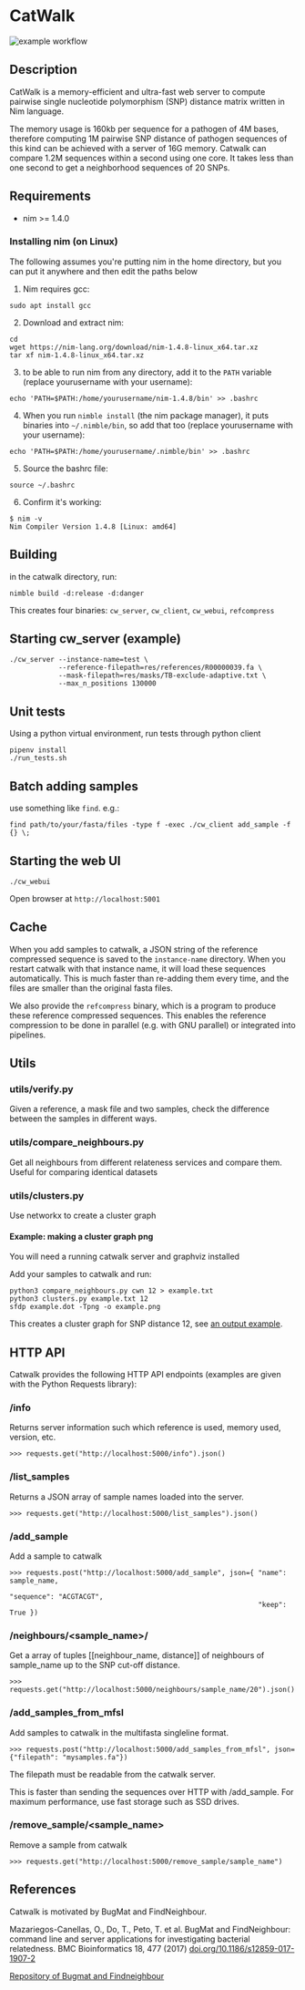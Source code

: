 # CatWalk

![example workflow](https://github.com/dvolk/catwalk/actions/workflows/test_cw.yml/badge.svg)

## Description

CatWalk is a memory-efficient and ultra-fast web server to compute pairwise single nucleotide polymorphism (SNP) distance matrix written in Nim language.

The memory usage is 160kb per sequence for a pathogen of 4M bases, therefore computing 1M pairwise SNP distance of pathogen sequences of this kind can be achieved with a server of 16G memory. Catwalk can compare 1.2M sequences within a second using one core. It takes less than one second to get a neighborhood sequences of 20 SNPs.


## Requirements

- nim >= 1.4.0

### Installing nim (on Linux)

The following assumes you're putting nim in the home directory, but you can put it anywhere and then edit the paths below

1. Nim requires gcc:
```
sudo apt install gcc
```

2. Download and extract nim:
```
cd
wget https://nim-lang.org/download/nim-1.4.8-linux_x64.tar.xz
tar xf nim-1.4.8-linux_x64.tar.xz
```

3. to be able to run nim from any directory, add it to the `PATH` variable (replace yourusername with your username):
```
echo 'PATH=$PATH:/home/yourusername/nim-1.4.8/bin' >> .bashrc
```

4. When you run `nimble install` (the nim package manager), it puts binaries into `~/.nimble/bin`, so add that too (replace yourusername with your username):
```
echo 'PATH=$PATH:/home/yourusername/.nimble/bin' >> .bashrc
```

5. Source the bashrc file:
```
source ~/.bashrc
```
6. Confirm it's working:
```
$ nim -v
Nim Compiler Version 1.4.8 [Linux: amd64]
```

## Building

in the catwalk directory, run:

    nimble build -d:release -d:danger

This creates four binaries: `cw_server`, `cw_client`, `cw_webui`, `refcompress`

## Starting cw_server (example)

    ./cw_server --instance-name=test \
                --reference-filepath=res/references/R00000039.fa \
                --mask-filepath=res/masks/TB-exclude-adaptive.txt \
                --max_n_positions 130000

## Unit tests

Using a python virtual environment, run tests through python client

    pipenv install
    ./run_tests.sh

## Batch adding samples

use something like `find`. e.g.:

    find path/to/your/fasta/files -type f -exec ./cw_client add_sample -f {} \;

## Starting the web UI

    ./cw_webui

Open browser at `http://localhost:5001`

## Cache

When you add samples to catwalk, a JSON string of the reference compressed sequence is saved to the `instance-name` directory. When you restart catwalk with that instance name, it will load these sequences automatically. This is much faster than re-adding them every time, and the files are smaller than the original fasta files.

We also provide the `refcompress` binary, which is a program to produce these reference compressed sequences. This enables the reference compression to be done in parallel (e.g. with GNU parallel) or integrated into pipelines.

## Utils

### utils/verify.py

Given a reference, a mask file and two samples, check the difference between
the samples in different ways.

### utils/compare_neighbours.py

Get all neighbours from different relateness services and compare them. Useful for
comparing identical datasets

### utils/clusters.py

Use networkx to create a cluster graph

#### Example: making a cluster graph png

You will need a running catwalk server and graphviz installed

Add your samples to catwalk and run:

```
python3 compare_neighbours.py cwn 12 > example.txt
python3 clusters.py example.txt 12
sfdp example.dot -Tpng -o example.png
```

This creates a cluster graph for SNP distance 12, see [an output example](https://gitea.mmmoxford.uk/dvolk/catwalk/raw/branch/master/doc/cluster-example.png).

## HTTP API

Catwalk provides the following HTTP API endpoints (examples are given with the Python Requests library):

### /info

Returns server information such which reference is used, memory used, version, etc.

    >>> requests.get("http://localhost:5000/info").json()

### /list_samples

Returns a JSON array of sample names loaded into the server.

    >>> requests.get("http://localhost:5000/list_samples").json()

### /add_sample

Add a sample to catwalk

    >>> requests.post("http://localhost:5000/add_sample", json={ "name": sample_name,
                                                                 "sequence": "ACGTACGT",
                                                                 "keep": True })

### /neighbours/<sample_name>/<distance>

Get a array of tuples [[neighbour_name, distance]] of neighbours of sample_name up to the SNP cut-off distance.

    >>> requests.get("http://localhost:5000/neighbours/sample_name/20").json()

### /add_samples_from_mfsl

Add samples to catwalk in the multifasta singleline format.

    >>> requests.post("http://localhost:5000/add_samples_from_mfsl", json={"filepath": "mysamples.fa"})

The filepath must be readable from the catwalk server.

This is faster than sending the sequences over HTTP with /add_sample. For maximum performance, use fast storage such as SSD drives.

### /remove_sample/<sample_name>

Remove a sample from catwalk

    >>> requests.get("http://localhost:5000/remove_sample/sample_name")

## References

Catwalk is motivated by BugMat and FindNeighbour.

Mazariegos-Canellas, O., Do, T., Peto, T. et al. BugMat and FindNeighbour: command line and server applications for investigating bacterial relatedness. BMC Bioinformatics 18, 477 (2017) [doi.org/10.1186/s12859-017-1907-2](https://doi.org/10.1186/s12859-017-1907-2)

[Repository of Bugmat and Findneighbour](https://github.com/davidhwyllie/findNeighbour)

